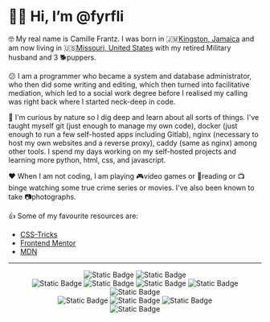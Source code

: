 
# 👋🏾 Hi, I’m @fyrfli 

&#x1f913; My real name is Camille Frantz. I was born in 🇯🇲[Kingston, Jamaica](https://en.wikipedia.org/wiki/Kingston,_Jamaica) and am now living in 🇺🇸[Missouri, United States](https://en.wikipedia.org/wiki/Missouri) with my retired Military husband and 3 🐕puppers.

&#x1f615; I am a programmer who became a system and database administrator, who then did some writing and editing, which then turned into facilitative mediation, which led to a social work degree before I realised my calling was right back where I started neck-deep in code.

👀 I'm curious by nature so I dig deep and learn about all sorts of things. I've taught myself git (just enough to manage my own code), docker (just enough to run a few self-hosted apps including Gitlab), nginx (necessary to host my own websites and a reverse proxy), caddy (same as nginx) among other tools. I spend my days working on my self-hosted projects and learning more python, html, css, and javascript.

❤️ When I am not coding, I am playing 🎮video games or 📖reading or 📺binge watching some true crime series or movies. I've also been known to take 📷photographs.

👍 Some of my favourite resources are:

- [CSS-Tricks](https://css-tricks.com)
- [Frontend Mentor](https://frontendmentor.io)
- [MDN](https://developer.mozilla.org)

<a rel="me" href="https://diaspora.im/@fyrfli"></a>



---
<style>
.badges {
    display: block;
    margin: auto;
    text-align: center;
}
</style>

<div class="badges">
    <img alt="Static Badge" src="https://img.shields.io/badge/OS-debian?style=for-the-badge&logo=Debian&logoColor=orangered&label=Debian&labelColor=gray&color=darkred">
    <img alt="Static Badge" src="https://img.shields.io/badge/OS-macos?style=for-the-badge&logo=macos&label=OS%20X&labelColor=gray&color=purple">
    <br />
    <img alt="Static Badge"src="https://img.shields.io/badge/Shell-bash?style=for-the-badge&logo=GNU%20Bash&logoColor=green&label=bash&labelColor=grey&color=olive" />
    <img alt="Static Badge"src="https://img.shields.io/badge/Code-html?style=for-the-badge&logo=html5&label=HTML&color=orange" />
    <img alt="Static Badge"src="https://img.shields.io/badge/Code-css3?style=for-the-badge&logo=css3&label=CSS&color=lightblue" />
    <img alt="Static Badge"src="https://img.shields.io/badge/Code-python?style=for-the-badge&logo=python&label=python&color=teal" />
    <img alt="Static Badge"src="https://img.shields.io/badge/Tool-royalblue?style=for-the-badge&logo=Markdown&label=Markdown" />
    <br />
    <img alt="Static Badge"src="https://img.shields.io/badge/Tool-red?style=for-the-badge&logo=git&label=git" />
    <img alt="Static Badge"src="https://img.shields.io/badge/Tool-caddy?style=for-the-badge&logo=Caddy&label=Caddy&labelColor=grey&color=olivedrab" />
    <img alt="Static Badge"src="https://img.shields.io/badge/Tool-red?style=for-the-badge&logo=nginx&label=nginx&labelColor=grey&color=darkgreen" />
    <br />
    <img alt="Static Badge"src="https://img.shields.io/badge/Tool-neovim?style=for-the-badge&logo=Neovim&label=neovim&color=darkgoldenrod" />
</div>
